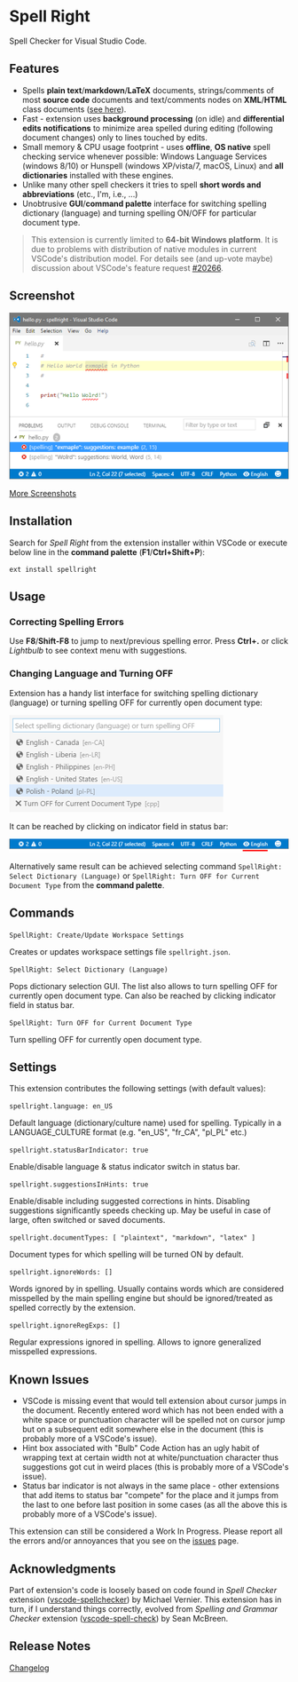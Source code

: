 # Spell Right

Spell Checker for Visual Studio Code.

## Features

* Spells **plain text**/**markdown**/**LaTeX** documents, strings/comments of most **source code** documents and text/comments nodes on **XML**/**HTML** class documents ([see here](SCREENSHOTS.md)).
* Fast - extension uses **background processing** (on idle) and **differential edits notifications** to minimize area spelled during editing (following document changes) only to lines touched by edits.
* Small memory & CPU usage footprint - uses **offline**, **OS native** spell checking service whenever possible: Windows Language Services (windows 8/10) or Hunspell (windows XP/vista/7, macOS, Linux) and **all dictionaries** installed with these engines.
* Unlike many other spell checkers it tries to spell **short words and abbreviations** (etc., I'm, i.e., ...)
* Unobtrusive **GUI**/**command palette** interface for switching spelling dictionary (language) and turning spelling ON/OFF for particular document type.

> This extension is currently limited to **64-bit Windows platform**. It is due to problems with distribution of native modules in current VSCode's distribution model. For details see (and up-vote maybe) discussion about VSCode's feature request [#20266](https://github.com/Microsoft/vscode/issues/20266).

## Screenshot

![screenshot](media/screenshot-default.png)

[More Screenshots](SCREENSHOTS.md)

## Installation

Search for *Spell Right* from the extension installer within VSCode or execute below line in the **command palette** (**F1**/**Ctrl+Shift+P**):
```
ext install spellright
```

## Usage

### Correcting Spelling Errors

Use **F8**/**Shift-F8** to jump to next/previous spelling error. Press **Ctrl+.** or click *Lightbulb* to see context menu with suggestions.

### Changing Language and Turning OFF

Extension has a handy list interface for switching spelling dictionary (language) or turning spelling OFF for currently open document type:

![dictionary](media/screenshot-dictionary.png)

It can be reached by clicking on indicator field in status bar:

![switch](media/screenshot-switch-on.png)

Alternatively same result can be achieved selecting command `SpellRight: Select Dictionary (Language)` or `SpellRight: Turn OFF for Current Document Type` from the **command palette**.

## Commands

`SpellRight: Create/Update Workspace Settings`

Creates or updates workspace settings file `spellright.json`.

`SpellRight: Select Dictionary (Language)`

Pops dictionary selection GUI. The list also allows to turn spelling OFF for currently open document type. Can also be reached by clicking indicator field in status bar.

`SpellRight: Turn OFF for Current Document Type`

Turn spelling OFF for currently open document type.

## Settings

This extension contributes the following settings (with default values):

`spellright.language: en_US`

Default language (dictionary/culture name) used for spelling. Typically in a LANGUAGE_CULTURE format (e.g. "en_US", "fr_CA", "pl_PL" etc.)

`spellright.statusBarIndicator: true`

Enable/disable language & status indicator switch in status bar.

`spellright.suggestionsInHints: true`

Enable/disable including suggested corrections in hints. Disabling suggestions significantly speeds checking up. May be useful in case of large, often switched or saved documents.

`spellright.documentTypes: [ "plaintext", "markdown", "latex" ]`

Document types for which spelling will be turned ON by default.

`spellright.ignoreWords: []`

Words ignored by in spelling. Usually contains words which are considered misspelled by the main spelling engine but should be ignored/treated as spelled correctly by the extension.

`spellright.ignoreRegExps: []`

Regular expressions ignored in spelling. Allows to ignore generalized misspelled expressions.

## Known Issues

* VSCode is missing event that would tell extension about cursor jumps in the document. Recently entered word which has not been ended with a white space or punctuation character will be spelled not on cursor jump but on a subsequent edit somewhere else in the document (this is probably more of a VSCode's issue).
* Hint box associated with "Bulb" Code Action has an ugly habit of wrapping text at certain width not at white/punctuation character thus suggestions got cut in weird places (this is probably more of a VSCode's issue).
* Status bar indicator is not always in the same place - other extensions that add items to status bar "compete" for the place and it jumps from the last to one before last position in some cases (as all the above this is probably more of a VSCode's issue).

This extension can still be considered a Work In Progress. Please report all the errors and/or annoyances that you see on the [issues](https://github.com/bartosz-antosik/vscode-spellright/issues) page.

## Acknowledgments

Part of extension's code is loosely based on code found in *Spell Checker* extension ([vscode-spellchecker](https://github.com/swyphcosmo/vscode-spellchecker)) by Michael Vernier. This extension has in turn, if I understand things correctly, evolved from *Spelling and Grammar Checker* extension ([vscode-spell-check](https://github.com/Microsoft/vscode-spell-check)) by Sean McBreen.

## Release Notes

[Changelog](CHANGELOG.md)

